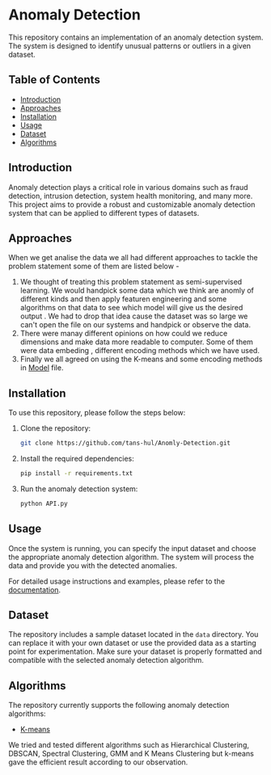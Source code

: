 # Anomaly Detection

This repository contains an implementation of an anomaly detection system. The system is designed to identify unusual patterns or outliers in a given dataset. 

## Table of Contents

- [Introduction](#introduction)
- [Approaches](#approaches)
- [Installation](#installation)
- [Usage](#usage)
- [Dataset](#dataset)
- [Algorithms](#algorithms)

## Introduction

Anomaly detection plays a critical role in various domains such as fraud detection, intrusion detection, system health monitoring, and many more. This project aims to provide a robust and customizable anomaly detection system that can be applied to different types of datasets.
 
## Approaches
When we get analise the data we all had different approaches to tackle the problem statement some of them are listed below -
1. We thought of treating this problem statement as semi-supervised learning. We would handpick some data which we think are anomly of different kinds and then apply featuren engineering and some algorithms on that data to see which model will give us the desired output . We had to drop that idea cause the dataset was so large we can't open the file on our systems and handpick or observe the data.
2. There were manay different opinions on how could we reduce dimensions and make data more readable to computer. Some of them were data embeding , different encoding methods which we have used.
3. Finally we all agreed on using the K-means and some encoding methods in [Model](https://github.com/tans-hul/Anomly-Detection/blob/main/Model%20Creation%20(10%20lakh)%20(test).ipynb) file.

## Installation

To use this repository, please follow the steps below:

1. Clone the repository:

   ```bash
   git clone https://github.com/tans-hul/Anomly-Detection.git
   ```

2. Install the required dependencies:

   ```bash
   pip install -r requirements.txt
   ```

3. Run the anomaly detection system:

   ```bash
   python API.py
   ```

## Usage

Once the system is running, you can specify the input dataset and choose the appropriate anomaly detection algorithm. The system will process the data and provide you with the detected anomalies. 

For detailed usage instructions and examples, please refer to the [documentation](#).

## Dataset

The repository includes a sample dataset located in the `data` directory. You can replace it with your own dataset or use the provided data as a starting point for experimentation. Make sure your dataset is properly formatted and compatible with the selected anomaly detection algorithm.

## Algorithms

The repository currently supports the following anomaly detection algorithms:

- [K-means](https://en.wikipedia.org/wiki/K-means_clustering)

We tried and tested different algorithms such as Hierarchical Clustering, DBSCAN, Spectral Clustering, GMM and K Means Clustering but k-means gave the efficient result according to our observation.

